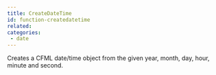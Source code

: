 ```yaml
---
title: CreateDateTime
id: function-createdatetime
related:
categories:
 - date
---
```


Creates a CFML date/time object from the given year, month, day, hour, minute and second.